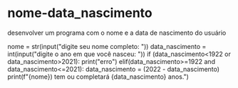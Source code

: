 # nome-data_nascimento
desenvolver um programa com o nome e a data de nascimento do usuário

nome = str(input("digite seu nome completo: "))
data_nascimento = int(input("digite o ano em que você nasceu: "))
if (data_nascimento<1922 or data_nascimento>2021):
    print("erro")
elif(data_nascimento>=1922 and data_nascimento<=2021):
    data_nascimento = (2022 - data_nascimento)
    print(f"{nome}) tem ou completará {data_nascimento} anos.")
